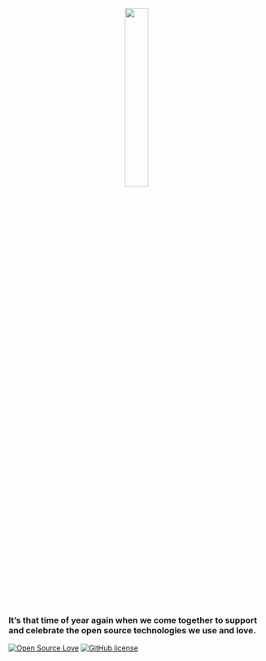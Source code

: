 <p align="center">
    <a href="https://hacktoberfest.digitalocean.com/">
        <img src="https://hacktoberfest.digitalocean.com/assets/HF-full-logo-b05d5eb32b3f3ecc9b2240526104cf4da3187b8b61963dd9042fdc2536e4a76c.svg" width="30%">
    </a>
</p>

### It’s that time of year again when we come together to support and celebrate the open source technologies we use and love.
[![Open Source Love](https://badges.frapsoft.com/os/v2/open-source.svg?v=103)](https://github.com/girlscript-blr) [![GitHub license](https://img.shields.io/github/license/girlscript-blr/HacktoberFest2020?logo=GITHUB&style=flat)]()

